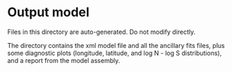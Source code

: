 # Output model

Files in this directory are auto-generated. Do not modify directly.

The directory contains the xml model file and all the ancillary fits files, plus some diagnostic plots (longitude, latitude, and log N - log S distributions), and a report from the model assembly.